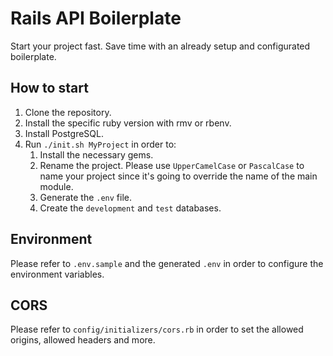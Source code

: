 # Rails API Boilerplate

Start your project fast. Save time with an already setup and configurated boilerplate.

## How to start

1. Clone the repository.
2. Install the specific ruby version with rmv or rbenv.
3. Install PostgreSQL.
4. Run `./init.sh MyProject` in order to:
   1. Install the necessary gems.
   2. Rename the project. Please use `UpperCamelCase` or `PascalCase` to name your project since it's going to override the name of the main module.
   3. Generate the `.env` file.
   4. Create the `development` and `test` databases.

## Environment

Please refer to `.env.sample`  and the generated `.env` in order to configure the environment variables.

## CORS

Please refer to `config/initializers/cors.rb` in order to set the allowed origins, allowed headers and more.



